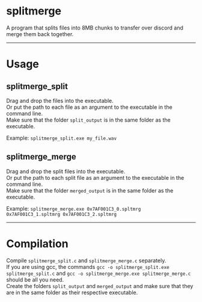 # splitmerge
A program that splits files into 8MB chunks to transfer over discord and merge them back together.

----

# Usage
## splitmerge_split
Drag and drop the files into the executable.  
Or put the path to each file as an argument to the executable in the command line.  
Make sure that the folder `split_output` is in the same folder as the executable.  
  
Example: `splitmerge_split.exe my_file.wav`

## splitmerge_merge
Drag and drop the split files into the executable.  
Or put the path to each split file as an argument to the executable in the command line.  
Make sure that the folder `merged_output` is in the same folder as the executable.  
  
Example: `splitmerge_merge.exe 0x7AF001C3_0.spltmrg 0x7AF001C3_1.spltmrg 0x7AF001C3_2.spltmrg`

----

# Compilation
Compile `splitmerge_split.c` and `splitmerge_merge.c` separately.  
If you are using gcc, the commands `gcc -o splitmerge_split.exe splitmerge_split.c` and `gcc -o splitmerge_merge.exe splitmerge_merge.c` should be all you need.  
Create the folders `split_output` and `merged_output` and make sure that they are in the same folder as their respective executable.
